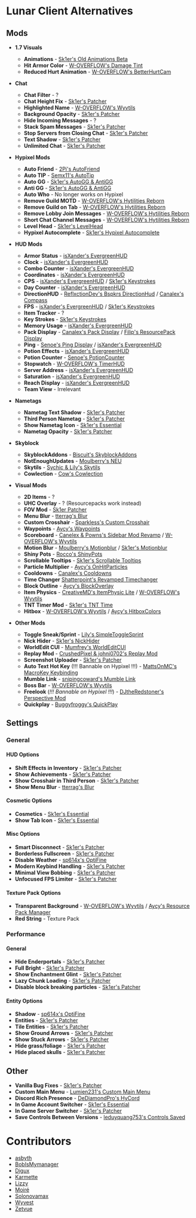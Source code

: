 # Lunar Client Alternatives

## Mods

- **1.7 Visuals**

  - **Animations** - [Sk1er's Old Animations Beta](https://sk1er.club/beta)
  - **Hit Armor Color** - [W-OVERFLOW's Damage Tint](https://github.com/W-OVERFLOW/DamageTint/releases/latest)
  - **Reduced Hurt Animation** - [W-OVERFLOW's BetterHurtCam](https://github.com/W-OVERFLOW/BetterHurtCam/releases/latest)

- **Chat**

  - **Chat Filter** - ?
  - **Chat Height Fix** - [Sk1er's Patcher](https://sk1er.club/mods/patcher)
  - **Highlighted Name** - [W-OVERFLOW's Wyvtils](https://github.com/W-OVERFLOW/Wyvtils/releases/latest)
  - **Background Opacity** - [Sk1er's Patcher](https://sk1er.club/mods/patcher)
  - **Hide Incoming Messages** - ?
  - **Stack Spam Messages** - [Sk1er's Patcher](https://sk1er.club/mods/patcher)
  - **Stop Servers from Closing Chat** - [Sk1er's Patcher](https://sk1er.club/mods/patcher)
  - **Text Shadow** - [Sk1er's Patcher](https://sk1er.club/mods/patcher)
  - **Unlimited Chat** - [Sk1er's Patcher](https://sk1er.club/mods/patcher)

- **Hypixel Mods**

  - **Auto Friend** -  [2Pi's AutoFriend](https://2pi.pw/mods/autofriend)
  - **Auto TIP** - [Semx11's AutoTip](https://autotip.pro/download)
  - **Auto GG** - [Sk1er's AutoGG & AntiGG](https://sk1er.club/mods/autogg)
  - **Anti GG** - [Sk1er's AutoGG & AntiGG](https://sk1er.club/mods/autogg)
  - **Auto Who** - No longer works on Hypixel
  - **Remove Guild MOTD** - [W-OVERFLOW's Hytilities Reborn](https://github.com/W-OVERFLOW/Hytilities-Reborn/releases/latest)
  - **Remove Guild on Tab** - [W-OVERFLOW's Hytilities Reborn](https://github.com/W-OVERFLOW/Hytilities-Reborn/releases/latest)
  - **Remove Lobby Join Messages** - [W-OVERFLOW's Hytilities Reborn](https://github.com/W-OVERFLOW/Hytilities-Reborn/releases/latest)
  - **Short Chat Channel Messages** - [W-OVERFLOW's Hytilities Reborn](https://github.com/W-OVERFLOW/Hytilities-Reborn/releases/latest)
  - **Level Head** - [Sk1er's LevelHead](https://www.sk1er.club/mods/level_head)
  - **Hypixel Autocomplete** - [Sk1er's Hypixel Autocomplete](https://sk1er.club/mods/hypixel_auto_complete)

- **HUD Mods**

  - **Armor Status** - [isXander's EvergreenHUD](https://github.com/isXander/EvergreenHUD/releases)
  - **Clock** - [isXander's EvergreenHUD](https://github.com/isXander/EvergreenHUD/releases)
  - **Combo Counter** - [isXander's EvergreenHUD](https://github.com/isXander/EvergreenHUD/releases)
  - **Coordinates** - [isXander's EvergreenHUD](https://github.com/isXander/EvergreenHUD/releases)
  - **CPS** - [isXander's EvergreenHUD](https://github.com/isXander/EvergreenHUD/releases) / [Sk1er's Keystrokes](https://sk1er.club/mods/keystrokesmod)
  - **Day Counter** - [isXander's EvergreenHUD](https://github.com/isXander/EvergreenHUD/releases)
  - **DirectionHUD** - [ReflxctionDev's Bspkrs DirectionHud](https://github.com/ReflxctionDev/bspkrsCore/releases/latest) / [Canalex's Compass](https://www.youtube.com/watch?v=Anwxqk2EAlE)
  - **FPS** - [isXander's EvergreenHUD](https://github.com/isXander/EvergreenHUD/releases) / [Sk1er's Keystrokes](https://sk1er.club/mods/keystrokesmod)
  - **Item Tracker** - ?
  - **Key Strokes** - [Sk1er's Keystrokes](https://sk1er.club/mods/keystrokesmod)
  - **Memory Usage** - [isXander's EvergreenHUD](https://github.com/isXander/EvergreenHUD/releases)
  - **Pack Display** - [Canalex's Pack Display](https://www.youtube.com/watch?v=LeDNOdOdGyk) / [Filip's ResourcePack Display](https://github.com/1fxe/Resource-Pack-Display)
  - **Ping** - [Senoe's Ping Display](https://www.youtube.com/watch?v=NAsefZXZbHQ) / [isXander's EvergreenHUD](https://github.com/isXander/EvergreenHUD/releases)
  - **Potion Effects** - [isXander's EvergreenHUD](https://github.com/isXander/EvergreenHUD/releases)
  - **Potion Counter** - [Senoe's PotionCounter](https://www.youtube.com/watch?v=7iYeYK2CGDo)
  - **Stopwatch** - [W-OVERFLOW's TimerHUD](https://github.com/w-overflow/timerhud-forge/releases/latest)
  - **Server Address** -  [isXander's EvergreenHUD](https://github.com/isXander/EvergreenHUD/releases)
  - **Saturation** - [isXander's EvergreenHUD](https://github.com/isXander/EvergreenHUD/releases)
  - **Reach Display** - [isXander's EvergreenHUD](https://github.com/isXander/EvergreenHUD/releases)
  - **Team View** - Irrelevant
  
- **Nametags**

  - **Nametag Text Shadow** -  [Sk1er's Patcher](https://sk1er.club/mods/patcher)
  - **Third Person Nametag** - [Sk1er's Patcher](https://sk1er.club/mods/patcher)
  - **Show Nametag Icon** - [Sk1er's Essential](https://essential.gg)
  - **Nametag Opacity** - [Sk1er's Patcher](https://sk1er.club/mods/patcher)

- **Skyblock**

  - **SkyblockAddons** - [Biscuit's SkyblockAddons](https://github.com/BiscuitDevelopment/SkyblockAddons/releases/latest)
  - **NotEnoughUpdates** - [Moulberry's NEU](https://github.com/Moulberry/NotEnoughUpdates/releases/latest)
  - **Skytils** - [Sychic & Lily's Skytils](https://github.com/Skytils/SkytilsMod/releases/latest)
  - **Cowlection** - [Cow's Cowlection](https://github.com/cow-mc/Cowlection/releases/latest)

- **Visual Mods**

  - **2D Items** - ?
  - **UHC Overlay** - ? (Resourcepacks work instead)
  - **FOV Mod** - [Sk1er Patcher](https://sk1er.club/mods/patcher)
  - **Menu Blur** - [tterrag's Blur](https://www.curseforge.com/minecraft/mc-mods/blur/files/all?filter-game-version=2020709689%3A5806)
  - **Custom Crosshair** - [Sparkless's Custom Crosshair](https://www.curseforge.com/minecraft/mc-mods/custom-crosshair-mod/files/all?filter-game-version=2020709689%3A5806)
  - **Waypoints** - [Aycy's Waypoints](https://www.youtube.com/watch?v=5jq5tXqwDTM)
  - **Scoreboard** - [Canelex & Powns's Sidebar Mod Revamp](https://www.youtube.com/watch?v=cn9VvT43yRs) / [W-OVERFLOW's Wyvtils](https://github.com/W-OVERFLOW/Wyvtils/releases/latest)
  - **Motion Blur** - [Moulberry's Motionblur](https://cdn.discordapp.com/attachments/733903046681034813/806188815286665226/MbMotionblur-1.0-REL-Fixed.jar) / [Sk1er's Motionblur](https://sk1er.club/mods/motionblurmod)
  - **Shiny Pots** - [Rocco's ShinyPots](https://github.com/RoccoDev/ShinyPots-1.8/releases/latest)
  - **Scrollable Tooltips** - [Sk1er's Scrollable Tooltips](https://www.sk1er.club/mods/text_overflow_scroll)
  - **Particle Multiplier** - [Aycy's OnHitParticles](https://www.youtube.com/watch?v=0PPR_t-qyfw)
  - **Cooldowns** - [Canalex's Cooldowns](https://www.youtube.com/watch?v=if1t-gO2yfc)
  - **Time Changer** [Shatterpoint's Revamped Timechanger](https://github.com/shatter-point/Revamped-TimeChanger/releases/latest)
  - **Block Outline** - [Aycy's BlockOverlay](https://hypixel.net/threads/forge-1-8-9-block-overlay-v4-0-3.1417995/)
  - **Item Physics** - [CreativeMD's ItemPhysic Lite](https://www.curseforge.com/minecraft/mc-mods/itemphysic-lite/files/all?filter-game-version=2020709689%3A5806) / [W-OVERFLOW's Wyvtils](https://github.com/W-OVERFLOW/Wyvtils/releases/latest)
  - **TNT Timer Mod** - [Sk1er's TNT Time](https://sk1er.club/mods/tnttime)
  - **Hitbox** - [W-OVERFLOW's Wyvtils](https://github.com/W-OVERFLOW/Wyvtils/releases/latest) / [Aycy's HitboxColors](http://www.mediafire.com/file/rci3i8m09yoek7u/HitboxColors-v1.0.jar)

- **Other Mods**

  - **Toggle Sneak/Sprint** - [Lily's SimpleToggleSprint](https://github.com/My-Name-Is-Jeff/SimpleToggleSprint/releases/latest)
  - **Nick Hider** - [Sk1er's NickHider](https://sk1er.llc/mods/nick_hider)
  - **WorldEdit CUI** - [Mumfrey's WorldEditCUI](https://www.curseforge.com/minecraft/mc-mods/worldeditcui/files/all?filter-game-version=2020709689%3A5806)
  - **Replay Mod** - [CrushedPixel & johni0702's Replay Mod](https://www.replaymod.com/download/download_new.php?version=1.8.9-2.5.2)
  - **Screenshot Uploader** - [Sk1er's Patcher](https://sk1er.club/mods/patcher)
  - **Auto Text Hot Key** (!!! Bannable on Hypixel !!!) - [MattsOnMC's MacroKey Keybinding](https://www.curseforge.com/minecraft/mc-mods/macrokey-keybinding/files/all?filter-game-version=2020709689%3A5806)
  - **Mumble Link** - [snipingcoward's Mumble Link](https://www.curseforge.com/minecraft/mc-mods/mumblelink/files/all?filter-game-version=2020709689%3A5806)
  - **Boss Bar** - [W-OVERFLOW's Wyvtils](https://github.com/W-OVERFLOW/Wyvtils/releases/latest)
  - **Freelook** (*!!! Bannable on Hypixel !!!*) - [DJtheRedstoner's Perspective Mod](https://inv.wtf/djperspective)
  - **Quickplay** - [Buggyfroggy's QuickPlay](https://github.com/QuickplayMod/quickplay/releases/latest)

## Settings

### General

#### HUD Options

- **Shift Effects in Inventory** - [Sk1er's Patcher](https://sk1er.club/mods/patcher)
- **Show Achievements** - [Sk1er's Patcher](https://sk1er.club/mods/patcher)
- **Show Crosshair in Third Person** - [Sk1er's Patcher](https://sk1er.club/mods/patcher)
- **Show Menu Blur** - [tterrag's Blur](https://www.curseforge.com/minecraft/mc-mods/blur/files/all?filter-game-version=2020709689%3A5806)

#### Cosmetic Options

- **Cosmetics** - [Sk1er's Essential](https://essential.gg)
- **Show Tab Icon** - [Sk1er's Essential](https://essential.gg)

#### Misc Options

- **Smart Disconnect** - [Sk1er's Patcher](https://sk1er.club/mods/patcher)
- **Borderless Fullscreen** - [Sk1er's Patcher](https://sk1er.club/mods/patcher)
- **Disable Weather** - [sp614x's OptiFine](https://optifine.net/adloadx?f=OptiFine_1.8.9_HD_U_M5.jar)
- **Modern Keybind Handling** - [Sk1er's Patcher](https://sk1er.club/mods/patcher)
- **Minimal View Bobbing** - [Sk1er's Patcher](https://sk1er.club/mods/patcher)
- **Unfocused FPS Limiter** - [Sk1er's Patcher](https://sk1er.club/mods/patcher)

#### Texture Pack Options

- **Transparent Background** - [W-OVERFLOW's Wyvtils](https://github.com/W-OVERFLOW/Wyvtils/releases/latest) / [Aycy's Resource Pack Manager](https://www.youtube.com/watch?v=OQZFWrrEcYM)
- **Red String** - Texture Pack

### Performance

#### General
  
- **Hide Enderportals** - [Sk1er's Patcher](https://sk1er.club/mods/patcher)
- **Full Bright** - [Sk1er's Patcher](https://sk1er.club/mods/patcher)
- **Show Enchantment Glint** - [Sk1er's Patcher](https://sk1er.club/mods/patcher)
- **Lazy Chunk Loading** - [Sk1er's Patcher](https://sk1er.club/mods/patcher)
- **Disable block breaking particles** - [Sk1er's Patcher](https://sk1er.club/mods/patcher)

#### Entity Options

- **Shadow** - [sp614x's OptiFine](https://optifine.net/adloadx?f=OptiFine_1.8.9_HD_U_M5.jar)
- **Entities** - [Sk1er's Patcher](https://sk1er.club/mods/patcher)
- **Tile Entities** - [Sk1er's Patcher](https://sk1er.club/mods/patcher)
- **Show Ground Arrows** - [Sk1er's Patcher](https://sk1er.club/mods/patcher)
- **Show Stuck Arrows** - [Sk1er's Patcher](https://sk1er.club/mods/patcher)
- **Hide grass/foliage** - [Sk1er's Patcher](https://sk1er.club/mods/patcher)
- **Hide placed skulls** - [Sk1er's Patcher](https://sk1er.club/mods/patcher)

## Other
  
- **Vanilla Bug Fixes** - [Sk1er's Patcher](https://sk1er.club/mods/patcher)
- **Custom Main Menu** - [Lumien231's Custom Main Menu](https://www.curseforge.com/minecraft/mc-mods/custom-main-menu/files/all?filter-game-version=2020709689%3A5806)
- **Discord Rich Presence** - [DeDiamondPro's HyCord](https://github.com/DeDiamondPro/HyCord/releases/latest)
- **In Game Account Switcher** - [Sk1er's Essential](https://essential.gg)
- **In Game Server Switcher** - [Sk1er's Patcher](https://sk1er.club/mods/patcher)
- **Save Controls Between Versions** - [leduyquang753's Controls Saved](https://hypixel.net/threads/forge-1-8-9-controls-saved-%E2%80%93-save-controls-as-presets.2010689/)

# Contributors

- [asbyth](https://github.com/asbyth)
- [BobIsMymanager](https://github.com/BobisMymanager)
- [Digux](https://github.com/Diguhxe)
- [Karmette](https://github.com/karmette)
- [Lizzy](https://github.com/LizzyMaybeDev)
- [Moiré](https://github.com/moire9)
- [Solonovamax](https://github.com/solonovamax)
- [Wyvest](https://github.com/wyvest)
- [Zetvue](https://zetvue.carrd.co)
